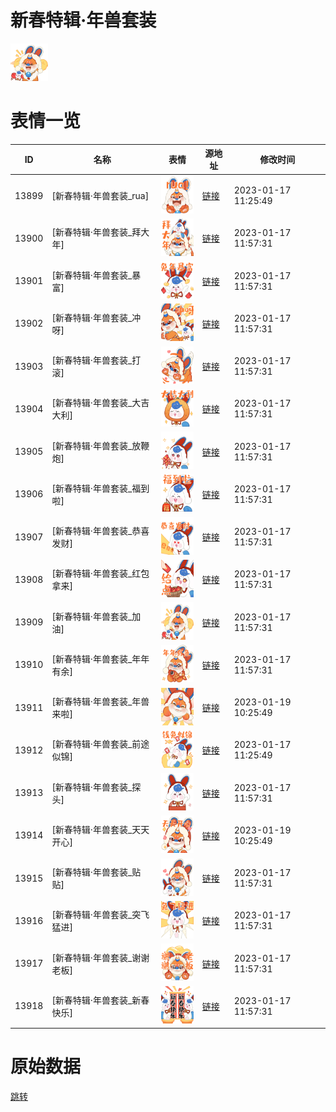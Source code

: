 # 新春特辑·年兽套装

<img src="./cover.png" height="60" alt="cover" />

# 表情一览

|ID|名称|表情|源地址|修改时间|
|----|----|----|----|----|
|13899|[新春特辑·年兽套装_rua]|<img src="./pic/013899_%5B新春特辑·年兽套装_rua%5D.png" height="60" alt="rua"/>|[链接](https://i0.hdslb.com/bfs/emote/b5d91b285e0b5ee5d6ab3a9b726502659fbeba1f.png)|2023-01-17 11:25:49|
|13900|[新春特辑·年兽套装_拜大年]|<img src="./pic/013900_%5B新春特辑·年兽套装_拜大年%5D.png" height="60" alt="拜大年"/>|[链接](https://i0.hdslb.com/bfs/emote/870a25ea15f6482230de13c177a2fba3b6e87258.png)|2023-01-17 11:57:31|
|13901|[新春特辑·年兽套装_暴富]|<img src="./pic/013901_%5B新春特辑·年兽套装_暴富%5D.png" height="60" alt="暴富"/>|[链接](https://i0.hdslb.com/bfs/emote/d4a63d94c6985d665ce1910c117423810742b19a.png)|2023-01-17 11:57:31|
|13902|[新春特辑·年兽套装_冲呀]|<img src="./pic/013902_%5B新春特辑·年兽套装_冲呀%5D.png" height="60" alt="冲呀"/>|[链接](https://i0.hdslb.com/bfs/emote/eaef9dd8c2a534707b07edb4a2f1992c0dfd991e.png)|2023-01-17 11:57:31|
|13903|[新春特辑·年兽套装_打滚]|<img src="./pic/013903_%5B新春特辑·年兽套装_打滚%5D.png" height="60" alt="打滚"/>|[链接](https://i0.hdslb.com/bfs/emote/ce76be186887a93f00cbb48339064a779c959e81.png)|2023-01-17 11:57:31|
|13904|[新春特辑·年兽套装_大吉大利]|<img src="./pic/013904_%5B新春特辑·年兽套装_大吉大利%5D.png" height="60" alt="大吉大利"/>|[链接](https://i0.hdslb.com/bfs/emote/bd555607b1e099962f2d47c2141869134a92d201.png)|2023-01-17 11:57:31|
|13905|[新春特辑·年兽套装_放鞭炮]|<img src="./pic/013905_%5B新春特辑·年兽套装_放鞭炮%5D.png" height="60" alt="放鞭炮"/>|[链接](https://i0.hdslb.com/bfs/emote/3ffb921181cf986302a77b430848e105d14abc0a.png)|2023-01-17 11:57:31|
|13906|[新春特辑·年兽套装_福到啦]|<img src="./pic/013906_%5B新春特辑·年兽套装_福到啦%5D.png" height="60" alt="福到啦"/>|[链接](https://i0.hdslb.com/bfs/emote/b390a6dfb8d52dab0abd155bd2def2d48b19b94b.png)|2023-01-17 11:57:31|
|13907|[新春特辑·年兽套装_恭喜发财]|<img src="./pic/013907_%5B新春特辑·年兽套装_恭喜发财%5D.png" height="60" alt="恭喜发财"/>|[链接](https://i0.hdslb.com/bfs/emote/ad6a88c27f3760543f129a0b097680da81acbd3c.png)|2023-01-17 11:57:31|
|13908|[新春特辑·年兽套装_红包拿来]|<img src="./pic/013908_%5B新春特辑·年兽套装_红包拿来%5D.png" height="60" alt="红包拿来"/>|[链接](https://i0.hdslb.com/bfs/emote/fa5df94561377a5e49c85f6dc655cbd6bfc171b4.png)|2023-01-17 11:57:31|
|13909|[新春特辑·年兽套装_加油]|<img src="./pic/013909_%5B新春特辑·年兽套装_加油%5D.png" height="60" alt="加油"/>|[链接](https://i0.hdslb.com/bfs/emote/6473a4717f611a4efe8ff828884a1ff17420e03f.png)|2023-01-17 11:57:31|
|13910|[新春特辑·年兽套装_年年有余]|<img src="./pic/013910_%5B新春特辑·年兽套装_年年有余%5D.png" height="60" alt="年年有余"/>|[链接](https://i0.hdslb.com/bfs/emote/e94ef963777a2ca89e6462ba425f44e104a2cf67.png)|2023-01-17 11:57:31|
|13911|[新春特辑·年兽套装_年兽来啦]|<img src="./pic/013911_%5B新春特辑·年兽套装_年兽来啦%5D.png" height="60" alt="年兽来啦"/>|[链接](https://i0.hdslb.com/bfs/emote/b1808bc43a30f7f76ebed144cdca349ab353da34.png)|2023-01-19 10:25:49|
|13912|[新春特辑·年兽套装_前途似锦]|<img src="./pic/013912_%5B新春特辑·年兽套装_前途似锦%5D.png" height="60" alt="前途似锦"/>|[链接](https://i0.hdslb.com/bfs/emote/3a727566cf100244f603e951a701bfe6e465767f.png)|2023-01-17 11:25:49|
|13913|[新春特辑·年兽套装_探头]|<img src="./pic/013913_%5B新春特辑·年兽套装_探头%5D.png" height="60" alt="探头"/>|[链接](https://i0.hdslb.com/bfs/emote/131dcfb032af4f0fcc106fadfd457609c5c1f4c6.png)|2023-01-17 11:57:31|
|13914|[新春特辑·年兽套装_天天开心]|<img src="./pic/013914_%5B新春特辑·年兽套装_天天开心%5D.png" height="60" alt="天天开心"/>|[链接](https://i0.hdslb.com/bfs/emote/ab12be3cdcc4ebb330c2fbcdde7d94a3e62434a5.png)|2023-01-19 10:25:49|
|13915|[新春特辑·年兽套装_贴贴]|<img src="./pic/013915_%5B新春特辑·年兽套装_贴贴%5D.png" height="60" alt="贴贴"/>|[链接](https://i0.hdslb.com/bfs/emote/7275b660162635822cfc88076c6b0294b987427d.png)|2023-01-17 11:57:31|
|13916|[新春特辑·年兽套装_突飞猛进]|<img src="./pic/013916_%5B新春特辑·年兽套装_突飞猛进%5D.png" height="60" alt="突飞猛进"/>|[链接](https://i0.hdslb.com/bfs/emote/aa4470299fa0654dc13e6d5f68550c5fc3eea35a.png)|2023-01-17 11:57:31|
|13917|[新春特辑·年兽套装_谢谢老板]|<img src="./pic/013917_%5B新春特辑·年兽套装_谢谢老板%5D.png" height="60" alt="谢谢老板"/>|[链接](https://i0.hdslb.com/bfs/emote/f1a277a0858b843f13687b1edb75cfb970c4842c.png)|2023-01-17 11:57:31|
|13918|[新春特辑·年兽套装_新春快乐]|<img src="./pic/013918_%5B新春特辑·年兽套装_新春快乐%5D.png" height="60" alt="新春快乐"/>|[链接](https://i0.hdslb.com/bfs/emote/369cdc3c78b1e66b977e70c7c844b4a5cf07ed83.png)|2023-01-17 11:57:31|

# 原始数据

[跳转](./raw.json)

